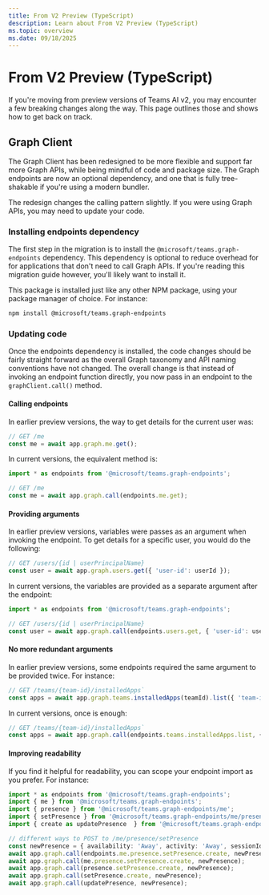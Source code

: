 ```yaml
---
title: From V2 Preview (TypeScript)
description: Learn about From V2 Preview (TypeScript)
ms.topic: overview
ms.date: 09/18/2025
---
```


# From V2 Preview (TypeScript)

If you're moving from preview versions of Teams AI v2, you may encounter a few breaking changes along the way. This page outlines those and shows how to get back on track.

## Graph Client

The Graph Client has been redesigned to be more flexible and support far more Graph APIs, while being mindful of code and package size. The Graph endpoints are now an optional dependency, and one that is fully tree-shakable if you're using a modern bundler. 

The redesign changes the calling pattern slightly. If you were using Graph APIs, you may need to update your code.

### Installing endpoints dependency
The first step in the migration is to install the `@microsoft/teams.graph-endpoints` dependency. This dependency is optional to reduce overhead for for applications that don't need to call Graph APIs. If you're reading this migration guide however, you'll likely want to install it.

This package is installed just like any other NPM package, using your package manager of choice. For instance:

```sh
npm install @microsoft/teams.graph-endpoints
```

### Updating code
Once the endpoints dependency is installed, the code changes should be fairly straight forward as the overall Graph taxonomy and API naming conventions have not changed. The overall change is that instead of invoking an endpoint function directly, you now pass in an endpoint to the `graphClient.call()` method.

#### Calling endpoints
In earlier preview versions, the way to get details for the current user was:

```typescript
// GET /me
const me = await app.graph.me.get();
```

In current versions, the equivalent method is:
```typescript
import * as endpoints from '@microsoft/teams.graph-endpoints';

// GET /me
const me = await app.graph.call(endpoints.me.get);
```

#### Providing arguments
In earlier preview versions, variables were passes as an argument when invoking the endpoint. To get details for a specific user, you would do the following:

```typescript
// GET /users/{id | userPrincipalName}
const user = await app.graph.users.get({ 'user-id': userId });
```

In current versions, the variables are provided as a separate argument after the endpoint:
```typescript
import * as endpoints from '@microsoft/teams.graph-endpoints';

// GET /users/{id | userPrincipalName}
const user = await app.graph.call(endpoints.users.get, { 'user-id': userId });
```

#### No more redundant arguments
In earlier preview versions, some endpoints required the same argument to be provided twice. For instance:

```typescript
// GET /teams/{team-id}/installedApps`
const apps = await app.graph.teams.installedApps(teamId).list({ 'team-id': teamId });
```

In current versions, once is enough:

```typescript
// GET /teams/{team-id}/installedApps`
const apps = await app.graph.call(endpoints.teams.installedApps.list, { "team-id": teamId });
```

#### Improving readability
If you find it helpful for readability, you can scope your endpoint import as you prefer. For instance:

```typescript
import * as endpoints from '@microsoft/teams.graph-endpoints';
import { me } from '@microsoft/teams.graph-endpoints';
import { presence } from '@microsoft/teams.graph-endpoints/me';
import { setPresence } from '@microsoft/teams.graph-endpoints/me/presence';
import { create as updatePresence  } from '@microsoft/teams.graph-endpoints/me/presence/setPresence';

// different ways to POST to /me/presence/setPresence
const newPresence = { availability: 'Away', activity: 'Away', sessionId: clientId };
await app.graph.call(endpoints.me.presence.setPresence.create, newPresence);
await app.graph.call(me.presence.setPresence.create, newPresence);
await app.graph.call(presence.setPresence.create, newPresence);
await app.graph.call(setPresence.create, newPresence);
await app.graph.call(updatePresence, newPresence);
```
